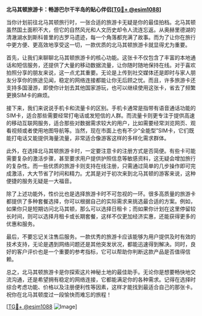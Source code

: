 **北马其顿旅游卡：畅游巴尔干半岛的贴心伴侣[[TG💪+ @esim1088](https://t.me/s/esim1088)]**

当你计划前往北马其顿旅行时，一张合适的旅游卡无疑是你的最佳拍档。北马其顿虽然国土面积不大，但它的自然风光和人文历史却令人流连忘返。从奥赫里德湖的清澈湖水到斯科普里的古罗马遗迹，每一个角落都充满了故事。而为了让你在旅行中更方便、更高效地享受这一切，一款优质的北马其顿旅游卡就显得尤为重要。

首先，让我们来聊聊北马其顿旅游卡的核心功能。这张卡不仅包含了丰富的本地通话和短信服务，还提供了大量的移动数据流量，让你随时随地保持在线。对于喜欢拍照分享的朋友来说，这一点尤其重要。无论是上传到社交媒体还是即时与家人朋友分享你的旅途见闻，稳定的网络连接都能让你无后顾之忧。而且，许多旅游卡还支持多国漫游，即使你计划去其他国家游玩，也可以继续使用这张卡，省去了频繁更换SIM卡的麻烦。

接下来，我们来说说手机卡和流量卡的区别。手机卡通常是指带有语音通话功能的SIM卡，适合那些需要经常打电话或发短信的人群。而流量卡则更专注于提供高速的移动互联网服务，适合那些对数据需求较大的用户，比如需要经常浏览网页、观看视频或者使用地图导航等。当然，现在市面上也有不少“全能型”SIM卡，它们既能打电话又能提供海量流量，非常适合像游客这样的多样化需求群体。

此外，在选择北马其顿旅游卡时，一定要注意卡的注册方式是否简便。有些卡可能需要复杂的激活步骤，甚至要求用户提供护照信息等敏感资料，这无疑会增加旅行的复杂性。而一些优质的旅游卡则支持在线注册，只需通过简单的几步操作即可完成激活，大大节省了时间和精力。尤其是对于初次来到北马其顿的游客来说，这种便捷的服务无疑是一大福音。

除了上述功能外，性价比也是选择旅游卡时不可忽视的一环。很多高质量的旅游卡都提供了多种套餐选择，你可以根据自己的实际需求来挑选最合适的方案。例如，如果你只是短期访问北马其顿，那么可以选择日租卡；而如果你计划在这里停留较长时间，则可以选择月租卡或长期套餐，这样不仅更加经济实惠，还能获得更多的优惠和服务。

最后，不要忘记关注售后服务。一款优秀的旅游卡应该能够为用户提供及时有效的技术支持，无论是遇到网络问题还是其他突发状况，都能迅速得到解决。同时，良好的客户评价也是一个重要的参考指标，它可以帮助你判断这款产品是否值得信赖。

总之，北马其顿旅游卡是你探索这片神秘土地的最佳助手。无论你是想要畅快地交流沟通，还是希望拥有稳定的网络连接，它都能满足你的各种需求。记得在选择时综合考虑功能、价格以及注册便利性等因素，这样才能找到最适合自己的那张卡。祝你在北马其顿度过一段愉快而难忘的旅程！

[[TG💪+ @esim1088](https://t.me/s/esim1088) ![Image](https://i.postimg.cc/4NQfJmqS/Snipaste-2025-05-13-00-14-12.png)]
